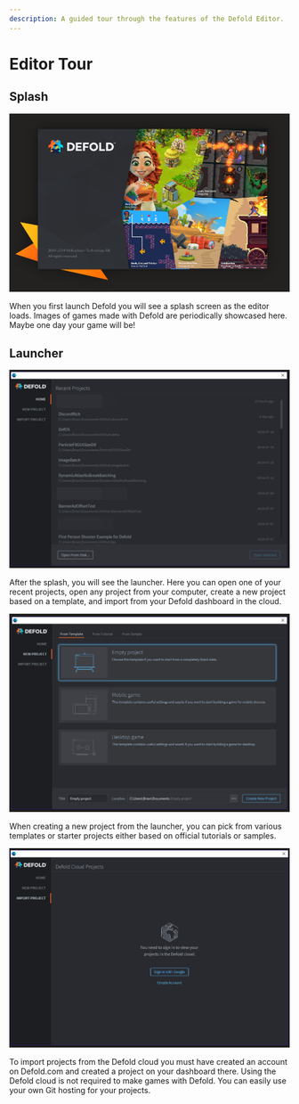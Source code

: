 ```yaml
---
description: A guided tour through the features of the Defold Editor.
---
```


# Editor Tour

## Splash

![](../.gitbook/assets/splash_2018-07-20-08_24_13.png)

When you first launch Defold you will see a splash screen as the editor loads. Images of games made with Defold are periodically showcased here. Maybe one day your game will be!

## Launcher

![The editor launcher gives you a long list of recent projects to pick from. Convenient!](../.gitbook/assets/launcher-2018-07-20-08_19_35.png)

After the splash, you will see the launcher. Here you can open one of your recent projects, open any project from your computer, create a new project based on a template, and import from your Defold dashboard in the cloud.

![](../.gitbook/assets/create_2018-07-20-08_28_06-window.png)

When creating a new project from the launcher, you can pick from various templates or starter projects either based on official tutorials or samples.

![](../.gitbook/assets/import-2018-07-20-08_31_28.png)

To import projects from the Defold cloud you must have created an account on Defold.com and created a project on your dashboard there. Using the Defold cloud is not required to make games with Defold. You can easily use your own Git hosting for your projects.

